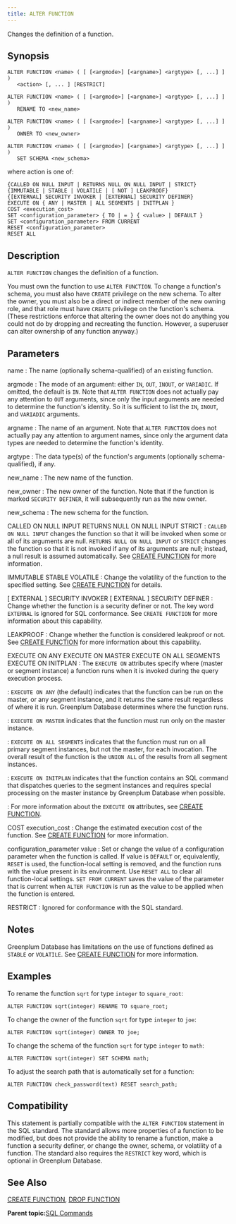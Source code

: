 ```yaml
---
title: ALTER FUNCTION 
---
```


Changes the definition of a function.

## <a id="section2"></a>Synopsis 

``` {#sql_command_synopsis}
ALTER FUNCTION <name> ( [ [<argmode>] [<argname>] <argtype> [, ...] ] ) 
   <action> [, ... ] [RESTRICT]

ALTER FUNCTION <name> ( [ [<argmode>] [<argname>] <argtype> [, ...] ] )
   RENAME TO <new_name>

ALTER FUNCTION <name> ( [ [<argmode>] [<argname>] <argtype> [, ...] ] ) 
   OWNER TO <new_owner>

ALTER FUNCTION <name> ( [ [<argmode>] [<argname>] <argtype> [, ...] ] ) 
   SET SCHEMA <new_schema>
```

where action is one of:

```
{CALLED ON NULL INPUT | RETURNS NULL ON NULL INPUT | STRICT}
{IMMUTABLE | STABLE | VOLATILE | [ NOT ] LEAKPROOF}
{[EXTERNAL] SECURITY INVOKER | [EXTERNAL] SECURITY DEFINER}
EXECUTE ON { ANY | MASTER | ALL SEGMENTS | INITPLAN }
COST <execution_cost>
SET <configuration_parameter> { TO | = } { <value> | DEFAULT }
SET <configuration_parameter> FROM CURRENT
RESET <configuration_parameter>
RESET ALL
```

## <a id="section3"></a>Description 

`ALTER FUNCTION` changes the definition of a function.

You must own the function to use `ALTER FUNCTION`. To change a function's schema, you must also have `CREATE` privilege on the new schema. To alter the owner, you must also be a direct or indirect member of the new owning role, and that role must have `CREATE` privilege on the function's schema. \(These restrictions enforce that altering the owner does not do anything you could not do by dropping and recreating the function. However, a superuser can alter ownership of any function anyway.\)

## <a id="section4"></a>Parameters 

name
:   The name \(optionally schema-qualified\) of an existing function.

argmode
:   The mode of an argument: either `IN`, `OUT`, `INOUT`, or `VARIADIC`. If omitted, the default is `IN`. Note that `ALTER FUNCTION` does not actually pay any attention to `OUT` arguments, since only the input arguments are needed to determine the function's identity. So it is sufficient to list the `IN`, `INOUT`, and `VARIADIC` arguments.

argname
:   The name of an argument. Note that `ALTER FUNCTION` does not actually pay any attention to argument names, since only the argument data types are needed to determine the function's identity.

argtype
:   The data type\(s\) of the function's arguments \(optionally schema-qualified\), if any.

new\_name
:   The new name of the function.

new\_owner
:   The new owner of the function. Note that if the function is marked `SECURITY DEFINER`, it will subsequently run as the new owner.

new\_schema
:   The new schema for the function.

CALLED ON NULL INPUT
RETURNS NULL ON NULL INPUT
STRICT
:   `CALLED ON NULL INPUT` changes the function so that it will be invoked when some or all of its arguments are null. `RETURNS NULL ON NULL INPUT` or `STRICT` changes the function so that it is not invoked if any of its arguments are null; instead, a null result is assumed automatically. See [CREATE FUNCTION](CREATE_FUNCTION.html) for more information.

IMMUTABLE
STABLE
VOLATILE
:   Change the volatility of the function to the specified setting. See [CREATE FUNCTION](CREATE_FUNCTION.html) for details.

\[ EXTERNAL \] SECURITY INVOKER
\[ EXTERNAL \] SECURITY DEFINER
:   Change whether the function is a security definer or not. The key word `EXTERNAL` is ignored for SQL conformance. See `CREATE FUNCTION` for more information about this capability.

LEAKPROOF
:   Change whether the function is considered leakproof or not. See [CREATE FUNCTION](CREATE_FUNCTION.html) for more information about this capability.

EXECUTE ON ANY
EXECUTE ON MASTER
EXECUTE ON ALL SEGMENTS
EXECUTE ON INITPLAN
:   The `EXECUTE ON` attributes specify where \(master or segment instance\) a function runs when it is invoked during the query execution process.

:   `EXECUTE ON ANY` \(the default\) indicates that the function can be run on the master, or any segment instance, and it returns the same result regardless of where it is run. Greenplum Database determines where the function runs.

:   `EXECUTE ON MASTER` indicates that the function must run only on the master instance.

:   `EXECUTE ON ALL SEGMENTS` indicates that the function must run on all primary segment instances, but not the master, for each invocation. The overall result of the function is the `UNION ALL` of the results from all segment instances.

:   `EXECUTE ON INITPLAN` indicates that the function contains an SQL command that dispatches queries to the segment instances and requires special processing on the master instance by Greenplum Database when possible.

:   For more information about the `EXECUTE ON` attributes, see [CREATE FUNCTION](CREATE_FUNCTION.html).

COST execution\_cost
:   Change the estimated execution cost of the function. See [CREATE FUNCTION](CREATE_FUNCTION.html) for more information.

configuration\_parameter
value
:   Set or change the value of a configuration parameter when the function is called. If value is `DEFAULT` or, equivalently, `RESET` is used, the function-local setting is removed, and the function runs with the value present in its environment. Use `RESET ALL` to clear all function-local settings. `SET FROM CURRENT` saves the value of the parameter that is current when `ALTER FUNCTION` is run as the value to be applied when the function is entered.

RESTRICT
:   Ignored for conformance with the SQL standard.

## <a id="section5"></a>Notes 

Greenplum Database has limitations on the use of functions defined as `STABLE` or `VOLATILE`. See [CREATE FUNCTION](CREATE_FUNCTION.html) for more information.

## <a id="section6"></a>Examples 

To rename the function `sqrt` for type `integer` to `square_root`:

```
ALTER FUNCTION sqrt(integer) RENAME TO square_root;
```

To change the owner of the function `sqrt` for type `integer` to `joe`:

```
ALTER FUNCTION sqrt(integer) OWNER TO joe;
```

To change the schema of the function `sqrt` for type `integer` to `math`:

```
ALTER FUNCTION sqrt(integer) SET SCHEMA math;
```

To adjust the search path that is automatically set for a function:

```
ALTER FUNCTION check_password(text) RESET search_path;
```

## <a id="section7"></a>Compatibility 

This statement is partially compatible with the `ALTER FUNCTION` statement in the SQL standard. The standard allows more properties of a function to be modified, but does not provide the ability to rename a function, make a function a security definer, or change the owner, schema, or volatility of a function. The standard also requires the `RESTRICT` key word, which is optional in Greenplum Database.

## <a id="section8"></a>See Also 

[CREATE FUNCTION](CREATE_FUNCTION.html), [DROP FUNCTION](DROP_FUNCTION.html)

**Parent topic:**[SQL Commands](../sql_commands/sql_ref.html)

